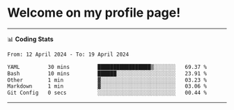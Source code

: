 # Welcome on my profile page!
<!-- print(("dralla"[::-1]+"s").capitalize()) -->

<!-- ---
👨🏻‍💻 **Busy With**
* Learning new Skills.
* Building small Projects.
* Being helpful. -->

---
📊 **Coding Stats**
<!--START_SECTION:waka-->

```txt
From: 12 April 2024 - To: 19 April 2024

YAML         30 mins         █████████████████▒░░░░░░░   69.37 %
Bash         10 mins         ██████░░░░░░░░░░░░░░░░░░░   23.91 %
Other        1 min           ▓░░░░░░░░░░░░░░░░░░░░░░░░   03.23 %
Markdown     1 min           ▓░░░░░░░░░░░░░░░░░░░░░░░░   03.06 %
Git Config   0 secs          ░░░░░░░░░░░░░░░░░░░░░░░░░   00.44 %
```

<!--END_SECTION:waka-->
---
